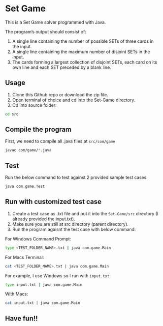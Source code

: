 # Set Game

This is a Set Game solver programmed with Java. 

The program’s output should consist of:
1. A single line containing the number of possible SETs of three cards in the input.
2. A single line containing the maximum number of disjoint SETs in the input.
3. The cards forming a largest collection of disjoint SETs, each card on its own line and each SET preceded by a blank line.

## Usage

1. Clone this Github repo or download the zip file.
2. Open terminal of choice and cd into the Set-Game directory.
3. Cd into source folder:

```bash
cd src
```

## Compile the program

First, we need to compile all .java files at `src/com/game`

```bash
javac com/game/*.java
```

## Test

Run the below command to test against 2 provided sample test cases

```bash
java com.game.Test
```

## Run with customized test case

1. Create a test case as .txt file and put it into the `Set-Game/src` directory (I already provided the input.txt).
2. Make sure you are still at src directory (parent directory).
3. Run the program agaisnt the test case with below command: 

For Windows Command Prompt:

```bash
type <TEST_FOLDER_NAME>.txt | java com.game.Main
```

For Macs Terminal: 

```bash
cat <TEST_FOLDER_NAME>.txt | java com.game.Main
```

For example, I use Windows so I run with `input.txt`:

```bash
type input.txt | java com.game.Main
```

With Macs:

```bash
cat input.txt | java com.game.Main
```

## Have fun!!
